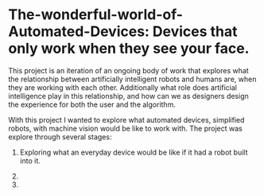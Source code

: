 # The-wonderful-world-of-Automated-Devices: Devices that only work when they see your face.

This project is an iteration of an ongoing body of work that explores what 
the relationship between artificially intelligent robots and humans are, 
when they are working with each other. Additionally what role does artificial 
intelligence play in this relationship, and how can we as designers design the 
experience for both the user and the algorithm.

With this project I wanted to explore what automated devices, simplified robots, 
with machine vision would be like to work with. The project was explore through 
several stages:

1) Exploring what an everyday device would be like if it had a robot built into it. 

2)

3)
